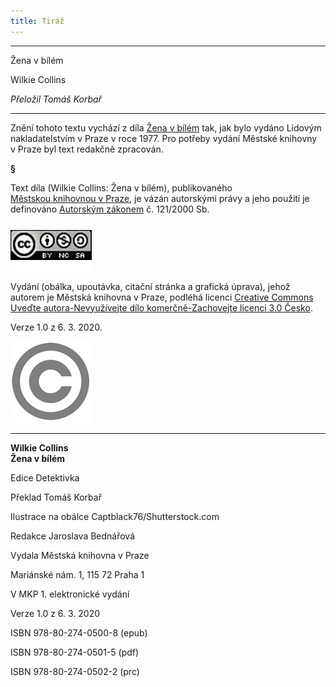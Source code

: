 ```yaml
---
title: Tiráž
---
```


***

Žena v bílém

Wilkie Collins

_Přeložil Tomáš Korbař_


***

Znění tohoto textu vychází z díla [Žena v bílém](https://search.mlp.cz/cz/titul/zena-v-bilem/140826/#/) tak, jak bylo vydáno Lidovým nakladatelstvím v Praze v roce 1977. Pro potřeby vydání Městské knihovny v Praze byl text redakčně zpracován.

**§**

Text díla (Wilkie Collins: Žena v bílém), publikovaného [Městskou knihovnou v Praze](https://www.mlp.cz/cz/), je vázán autorskými právy a jeho použití je definováno [Autorským zákonem](https://www.mkcr.cz/predpisy-zakonu-709.html) č. 121/2000 Sb.

[![image001.jpg](./resources/image001_fmt.jpeg)](https://creativecommons.org/licenses/by-nc-sa/3.0/cz/)

Vydání (obálka, upoutávka, citační stránka a grafická úprava), jehož autorem je Městská knihovna v Praze, podléhá licenci [Creative Commons Uveďte autora-Nevyužívejte dílo komerčně-Zachovejte licenci 3.0 Česko](https://creativecommons.org/licenses/by-nc-sa/3.0/cz/).

  

Verze 1.0 z 6. 3. 2020.

  

![image002.jpg](./resources/image002_fmt.jpeg)


***

**Wilkie Collins  
Žena v bílém**

  

Edice Detektivka

  

Překlad Tomáš Korbař

  

Ilustrace na obálce Captblack76/Shutterstock.com

  

Redakce Jaroslava Bednářová

  

Vydala Městská knihovna v Praze

  

Mariánské nám. 1, 115 72 Praha 1

  

V MKP 1. elektronické vydání

  

Verze 1.0 z 6. 3. 2020

  

ISBN 978-80-274-0500-8 (epub)

  

ISBN 978-80-274-0501-5 (pdf)

  

ISBN 978-80-274-0502-2 (prc)
